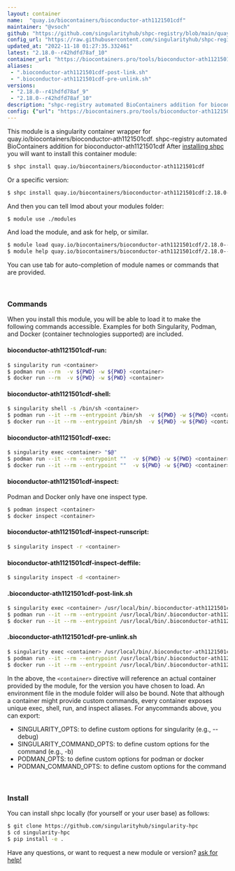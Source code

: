 ```yaml
---
layout: container
name:  "quay.io/biocontainers/bioconductor-ath1121501cdf"
maintainer: "@vsoch"
github: "https://github.com/singularityhub/shpc-registry/blob/main/quay.io/biocontainers/bioconductor-ath1121501cdf/container.yaml"
config_url: "https://raw.githubusercontent.com/singularityhub/shpc-registry/main/quay.io/biocontainers/bioconductor-ath1121501cdf/container.yaml"
updated_at: "2022-11-18 01:27:35.332461"
latest: "2.18.0--r42hdfd78af_10"
container_url: "https://biocontainers.pro/tools/bioconductor-ath1121501cdf"
aliases:
 - ".bioconductor-ath1121501cdf-post-link.sh"
 - ".bioconductor-ath1121501cdf-pre-unlink.sh"
versions:
 - "2.18.0--r41hdfd78af_9"
 - "2.18.0--r42hdfd78af_10"
description: "shpc-registry automated BioContainers addition for bioconductor-ath1121501cdf"
config: {"url": "https://biocontainers.pro/tools/bioconductor-ath1121501cdf", "maintainer": "@vsoch", "description": "shpc-registry automated BioContainers addition for bioconductor-ath1121501cdf", "latest": {"2.18.0--r42hdfd78af_10": "sha256:924e525b1a4a1b3005f5397fd289737ded2e24370bc0680cb8aee651b2d1f46a"}, "tags": {"2.18.0--r41hdfd78af_9": "sha256:138038adff8d35cf898230b5ef0dd92416bc06d8e00b541725abc93a4d8297ed", "2.18.0--r42hdfd78af_10": "sha256:924e525b1a4a1b3005f5397fd289737ded2e24370bc0680cb8aee651b2d1f46a"}, "docker": "quay.io/biocontainers/bioconductor-ath1121501cdf", "aliases": {".bioconductor-ath1121501cdf-post-link.sh": "/usr/local/bin/.bioconductor-ath1121501cdf-post-link.sh", ".bioconductor-ath1121501cdf-pre-unlink.sh": "/usr/local/bin/.bioconductor-ath1121501cdf-pre-unlink.sh"}}
---
```


This module is a singularity container wrapper for quay.io/biocontainers/bioconductor-ath1121501cdf.
shpc-registry automated BioContainers addition for bioconductor-ath1121501cdf
After [installing shpc](#install) you will want to install this container module:


```bash
$ shpc install quay.io/biocontainers/bioconductor-ath1121501cdf
```

Or a specific version:

```bash
$ shpc install quay.io/biocontainers/bioconductor-ath1121501cdf:2.18.0--r42hdfd78af_10
```

And then you can tell lmod about your modules folder:

```bash
$ module use ./modules
```

And load the module, and ask for help, or similar.

```bash
$ module load quay.io/biocontainers/bioconductor-ath1121501cdf/2.18.0--r42hdfd78af_10
$ module help quay.io/biocontainers/bioconductor-ath1121501cdf/2.18.0--r42hdfd78af_10
```

You can use tab for auto-completion of module names or commands that are provided.

<br>

### Commands

When you install this module, you will be able to load it to make the following commands accessible.
Examples for both Singularity, Podman, and Docker (container technologies supported) are included.

#### bioconductor-ath1121501cdf-run:

```bash
$ singularity run <container>
$ podman run --rm  -v ${PWD} -w ${PWD} <container>
$ docker run --rm  -v ${PWD} -w ${PWD} <container>
```

#### bioconductor-ath1121501cdf-shell:

```bash
$ singularity shell -s /bin/sh <container>
$ podman run --it --rm --entrypoint /bin/sh  -v ${PWD} -w ${PWD} <container>
$ docker run --it --rm --entrypoint /bin/sh  -v ${PWD} -w ${PWD} <container>
```

#### bioconductor-ath1121501cdf-exec:

```bash
$ singularity exec <container> "$@"
$ podman run --it --rm --entrypoint ""  -v ${PWD} -w ${PWD} <container> "$@"
$ docker run --it --rm --entrypoint ""  -v ${PWD} -w ${PWD} <container> "$@"
```

#### bioconductor-ath1121501cdf-inspect:

Podman and Docker only have one inspect type.

```bash
$ podman inspect <container>
$ docker inspect <container>
```

#### bioconductor-ath1121501cdf-inspect-runscript:

```bash
$ singularity inspect -r <container>
```

#### bioconductor-ath1121501cdf-inspect-deffile:

```bash
$ singularity inspect -d <container>
```


#### .bioconductor-ath1121501cdf-post-link.sh

```bash
$ singularity exec <container> /usr/local/bin/.bioconductor-ath1121501cdf-post-link.sh
$ podman run --it --rm --entrypoint /usr/local/bin/.bioconductor-ath1121501cdf-post-link.sh   -v ${PWD} -w ${PWD} <container> -c " $@"
$ docker run --it --rm --entrypoint /usr/local/bin/.bioconductor-ath1121501cdf-post-link.sh   -v ${PWD} -w ${PWD} <container> -c " $@"
```


#### .bioconductor-ath1121501cdf-pre-unlink.sh

```bash
$ singularity exec <container> /usr/local/bin/.bioconductor-ath1121501cdf-pre-unlink.sh
$ podman run --it --rm --entrypoint /usr/local/bin/.bioconductor-ath1121501cdf-pre-unlink.sh   -v ${PWD} -w ${PWD} <container> -c " $@"
$ docker run --it --rm --entrypoint /usr/local/bin/.bioconductor-ath1121501cdf-pre-unlink.sh   -v ${PWD} -w ${PWD} <container> -c " $@"
```



In the above, the `<container>` directive will reference an actual container provided
by the module, for the version you have chosen to load. An environment file in the
module folder will also be bound. Note that although a container
might provide custom commands, every container exposes unique exec, shell, run, and
inspect aliases. For anycommands above, you can export:

 - SINGULARITY_OPTS: to define custom options for singularity (e.g., --debug)
 - SINGULARITY_COMMAND_OPTS: to define custom options for the command (e.g., -b)
 - PODMAN_OPTS: to define custom options for podman or docker
 - PODMAN_COMMAND_OPTS: to define custom options for the command

<br>

### Install

You can install shpc locally (for yourself or your user base) as follows:

```bash
$ git clone https://github.com/singularityhub/singularity-hpc
$ cd singularity-hpc
$ pip install -e .
```

Have any questions, or want to request a new module or version? [ask for help!](https://github.com/singularityhub/singularity-hpc/issues)